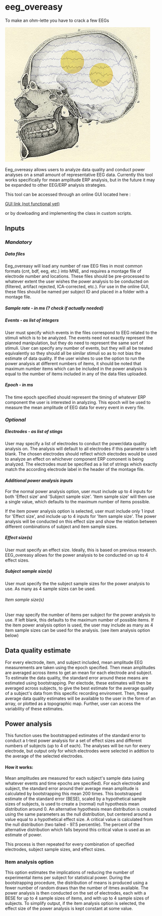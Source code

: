 # eeg_overeasy

To make an ohm-lette you have to crack a few EEGs

![](https://github.com/UCD-PCCN/eeg_overeasy/blob/master/pictures/eegs_overeasy.jpg)

Eeg_overeasy allows users to analyze data quality and conduct power analyses on a small amount of representative EEG data. Currently this tool works specifically for mean amplitude ERP analysis, but in the future it may be expanded to other EEG/ERP analysis strategies.

This tool can be accessed through an online GUI located here : 

[GUI link (not functional yet)](put_url_here)

or by dowloading and implementing the class in custom scripts.

## Inputs

### _Mandatory_

##### Data files

Eeg_overeasy will load any number of raw EEG files in most common formats (cnt, bdf, eeg, etc.) into MNE, and requires a montage file of electrode number and locations. These files should be pre-processed to whatever extent the user wishes the power analysis to be conducted on (filtered, artifact rejected, ICA-corrected, etc.). For use in the online GUI, these files should be named per subject ID and placed in a folder with a montage file.

##### *Sample rate - in ms (? check if actually needed)*

##### Events - as list of integers

User must specify which events in the files correspond to EEG related to the stimuli which is to be analyzed. The events need not exactly represent the planned manipulation, but they do need to represent the same sort of stimuli. User can specify any number of events, but they will all be treated equivalently so they should all be similar stimuli so as to not bias the estimate of data quality. If the user wishes to use the option to run the power analysis at different numbers of items, it should be noted that maximum number items which can be included in the power analysis is equal to the number of items included in any of the data files uploaded.

##### Epoch - in ms

The time epoch specified should represent the timing of whatever ERP component the user is interested in analyzing. This epoch will be used to measure the mean amplitude of EEG data for every event in every file.

### _Optional_

##### Electrodes - as list of stings

User may specify a list of electrodes to conduct the power/data quality analysis on. The analysis will default to all electrodes if this parameter is left blank. The chosen electrodes should reflect which electodes would be used to analyze an effect on whichever component ERP comonent is being analyzed. The electrodes must be specified as a list of strings which exactly match the according electrode label in the header of the montage file.

#### _Additional power analysis inputs_

For the normal power analysis option, user must include up to 4 inputs for both 'Effect size' and 'Subject sample size'. 'Item sample size' will then use a single value, which defaults to the maximum number of items possible.

If the item power analysis option is selected, user must include only 1 input for 'Effect size', and include up to 4 inputs for 'Item sample size'. The power analysis will be conducted on this effect size and show the relation between different combinations of subject and item sample sizes.

##### Effect size(s)

User must specify an effect size. Ideally, this is based on previous research. EEG_overeasy allows for the power analysis to be conducted on up to 4 effect sizes.

##### Subject sample size(s)

User must specify the the subject sample sizes for the power analysis to use. As many as 4 sample sizes can be used.

###### Item sample size(s)

User may specify the number of items per subject for the power analysis to use. If left blank, this defaults to the maximum number of possible items. If the item power analysis option is used, the user may include as many as 4 item sample sizes can be used for the analysis. (see item analysis option below)

## Data quality estimate

For every electrode, item, and subject included, mean amplitude EEG measurements are taken using the epoch specified. Then mean amplitudes are averaged across items to get an mean for each electrode and subject. To estimate the data quality, the standard error around these means are estimated using bootstrapping. Per electode, these estimates will then be averaged across subjects, to give the best estimate for the average quality of a subject's data from this specific recording enviroment. Then, these average data quality estimates will be available to the user in the form of an array, or plotted as a topographic map. Further, user can access the variability of these estimates.

## Power analysis

This function uses the bootstrapped estimates of the standard error to conduct a t-test power analysis for a set of effect sizes and different numbers of subjects (up to 4 of each). The analyses will be run for every electrode, but output only for which electrodes were selected in addtion to the average of the selected electrodes. 

#### How it works:

Mean amplitudes are measured for each subject's sample data (using whatever events and time epochs are specified). For each electrode and subject, the standard error around their average mean amplitude is calculated by bootstrapping this mean 200 times. This bootstrapped estimate of the standard error (BESE), scaled by a hypothetical sample sizes of subjects, is used to create a (normal) null hypothesis mean distribution around 0. An alternative hypothesis mean distribution is created using the same parameters as the null distribution, but centered around a value equal to a hypothetical effect size. A critical value is calculated from the null distribution (two tailed - 97.5 percentile). The percent of the alternative distribution which falls beyond this critical value is used as an estimate of power.

This process is then repeated for every combination of specified electrodes, subject sample sizes, and effect sizes. 

### Item analysis option

This option estimates the implications of reducing the number of experimental items per subject for statistical power. During the bootstrapping procedure, the distribution of means is produced using a fewer number of random draws than the number of itmes available. The power analysis is then conducted on the set of electrodes, each with a BESE for up to 4 sample sizes of items, and with up to 4 sample sizes of subjects. To simplify output, if the item analysis option is selected, the effect size of the power analysis is kept constant at some value. 
